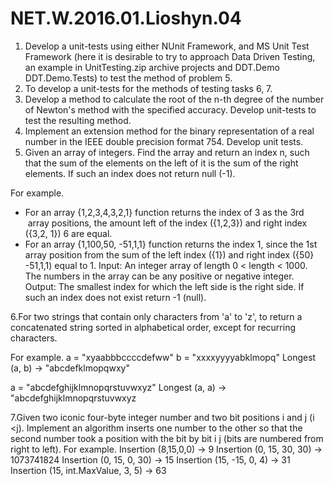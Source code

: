 # NET.W.2016.01.Lioshyn.04

1. Develop a unit-tests using either NUnit Framework, and MS Unit Test Framework (here it is desirable to try to approach Data Driven Testing, an example in UnitTesting.zip archive projects and DDT.Demo DDT.Demo.Tests) to test the method of problem 5.
2. To develop a unit-tests for the methods of testing tasks 6, 7.
3. Develop a method to calculate the root of the n-th degree of the number of Newton's method with the specified accuracy. Develop unit-tests to test the resulting method.
4. Implement an extension method for the binary representation of a real number in the IEEE double precision format 754. Develop unit tests.
5. Given an array of integers. Find the array and return an index n, such that the sum of the elements on the left of it is the sum of the right elements. If such an index does not return null (-1).

For example.
* For an array {1,2,3,4,3,2,1} function returns the index of 3 as the 3rd  array positions, the amount left of the index ({1,2,3}) and right index ({3,2, 1}) 6 are equal.
* For an array {1,100,50, -51,1,1} function returns the index 1, since the 1st array position from the sum of the left index ({1}) and right index ({50} -51,1,1) equal to 1.
Input: An integer array of length 0 < length < 1000. The numbers in the array can be any positive or negative integer.
Output: The smallest index for which the left side is the right side. If such an index does not exist return -1 (null).


6.For two strings that contain only characters from 'a' to 'z', to return a concatenated string sorted in alphabetical order, except for recurring characters.

For example.
a = "xyaabbbccccdefww"
b = "xxxxyyyyabklmopq"
Longest (a, b) -> "abcdefklmopqwxy"

a = "abcdefghijklmnopqrstuvwxyz"
Longest (a, a) -> "abcdefghijklmnopqrstuvwxyz

7.Given two iconic four-byte integer number and two bit positions i and j (i <j). Implement an algorithm inserts one number to the other so that the second number took a position with the bit by bit i j (bits are numbered from right to left).
For example.
Insertion (8,15,0,0) -> 9
Insertion (0, 15, 30, 30) -> 1073741824
Insertion (0, 15, 0, 30) -> 15
Insertion (15, -15, 0, 4) -> 31
Insertion (15, int.MaxValue, 3, 5) -> 63
